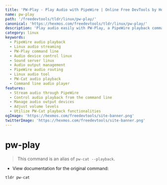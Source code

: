 ```yaml
---
title: 'PW-Play - Play Audio with PipeWire | Online Free DevTools by Hexmos'
name: pw-play
path: '/freedevtools/tldr/linux/pw-play/'
canonical: 'https://hexmos.com/freedevtools/tldr/linux/pw-play/'
description: 'Play audio easily with PW-Play, a PipeWire playback command alias. Stream audio, control volume, and manage audio devices efficiently. Free online tool, no registration required.'
category: linux
keywords:
  - PipeWire audio playback
  - Linux audio streaming
  - PW-Play command line
  - Audio device control linux
  - Sound server linux
  - Audio output management
  - PipeWire audio routing
  - Linux audio tool
  - PW-Cat audio playback
  - Command line audio player
features:
  - Stream audio through PipeWire
  - Control audio playback from the command line
  - Manage audio output devices
  - Adjust volume levels
  - Utilize PW-Cat playback functionalities
ogImage: 'https://hexmos.com/freedevtools/site-banner.png'
twitterImage: 'https://hexmos.com/freedevtools/site-banner.png'
---
```


# pw-play

> This command is an alias of `pw-cat --playback`.

- View documentation for the original command:

`tldr pw-cat`
